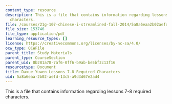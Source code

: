 ```yaml
---
content_type: resource
description: This is a file that contains information regarding lessons 7-8 required
  characters.
file: /courses/21g-107-chinese-i-streamlined-fall-2014/5a8a6eaa2b02aefd13c5a9d3d67e2ad4_MIT21G_107F14_L7and8Req.pdf
file_size: 153746
file_type: application/pdf
learning_resource_types: []
license: https://creativecommons.org/licenses/by-nc-sa/4.0/
ocw_type: OCWFile
parent_title: Study Materials
parent_type: CourseSection
parent_uid: 8b281a78-7af6-0ff6-b9ab-be5bf3c13f16
resourcetype: Document
title: Daxue Yuwen Lessons 7-8 Required Characters
uid: 5a8a6eaa-2b02-aefd-13c5-a9d3d67e2ad4
---
```

This is a file that contains information regarding lessons 7-8 required characters.